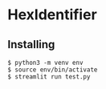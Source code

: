 # HexIdentifier

## Installing

```
$ python3 -m venv env 
$ source env/bin/activate
$ streamlit run test.py
```